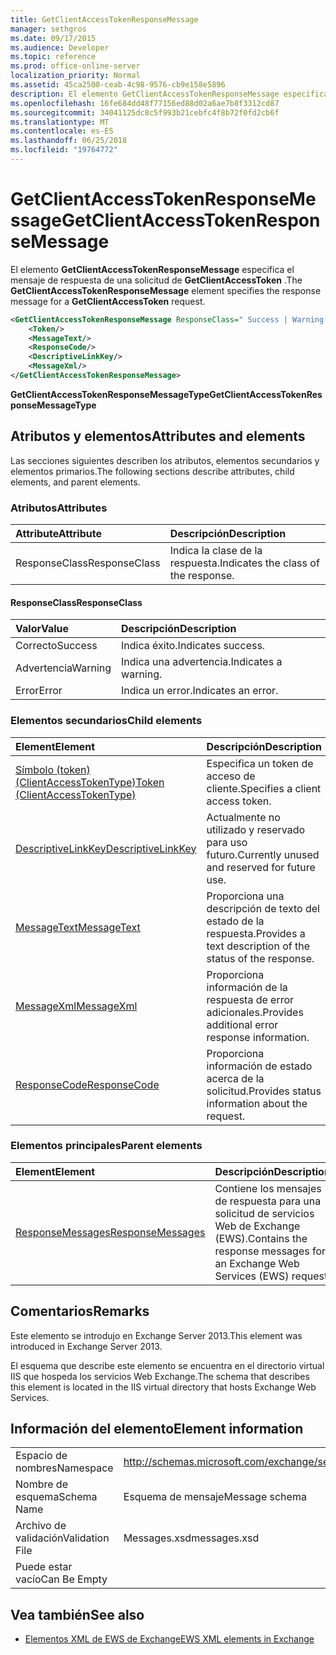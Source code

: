 ```yaml
---
title: GetClientAccessTokenResponseMessage
manager: sethgros
ms.date: 09/17/2015
ms.audience: Developer
ms.topic: reference
ms.prod: office-online-server
localization_priority: Normal
ms.assetid: 45ca2500-ceab-4c98-9576-cb9e158e5896
description: El elemento GetClientAccessTokenResponseMessage especifica el mensaje de respuesta de una solicitud de GetClientAccessToken.
ms.openlocfilehash: 16fe684dd48f77156ed88d02a6ae7b8f3312cd87
ms.sourcegitcommit: 34041125dc8c5f993b21cebfc4f8b72f0fd2cb6f
ms.translationtype: MT
ms.contentlocale: es-ES
ms.lasthandoff: 06/25/2018
ms.locfileid: "19764772"
---
```

# <a name="getclientaccesstokenresponsemessage"></a><span data-ttu-id="90b3c-103">GetClientAccessTokenResponseMessage</span><span class="sxs-lookup"><span data-stu-id="90b3c-103">GetClientAccessTokenResponseMessage</span></span>

<span data-ttu-id="90b3c-104">El elemento **GetClientAccessTokenResponseMessage** especifica el mensaje de respuesta de una solicitud de **GetClientAccessToken** .</span><span class="sxs-lookup"><span data-stu-id="90b3c-104">The **GetClientAccessTokenResponseMessage** element specifies the response message for a **GetClientAccessToken** request.</span></span> 
  
```XML
<GetClientAccessTokenResponseMessage ResponseClass=" Success | Warning | Error ">
    <Token/>
    <MessageText/>
    <ResponseCode/>
    <DescriptiveLinkKey/>
    <MessageXml/>
</GetClientAccessTokenResponseMessage>
```

 <span data-ttu-id="90b3c-105">**GetClientAccessTokenResponseMessageType**</span><span class="sxs-lookup"><span data-stu-id="90b3c-105">**GetClientAccessTokenResponseMessageType**</span></span>
## <a name="attributes-and-elements"></a><span data-ttu-id="90b3c-106">Atributos y elementos</span><span class="sxs-lookup"><span data-stu-id="90b3c-106">Attributes and elements</span></span>

<span data-ttu-id="90b3c-107">Las secciones siguientes describen los atributos, elementos secundarios y elementos primarios.</span><span class="sxs-lookup"><span data-stu-id="90b3c-107">The following sections describe attributes, child elements, and parent elements.</span></span>
  
### <a name="attributes"></a><span data-ttu-id="90b3c-108">Atributos</span><span class="sxs-lookup"><span data-stu-id="90b3c-108">Attributes</span></span>

|<span data-ttu-id="90b3c-109">**Attribute**</span><span class="sxs-lookup"><span data-stu-id="90b3c-109">**Attribute**</span></span>|<span data-ttu-id="90b3c-110">**Descripción**</span><span class="sxs-lookup"><span data-stu-id="90b3c-110">**Description**</span></span>|
|:-----|:-----|
|<span data-ttu-id="90b3c-111">ResponseClass</span><span class="sxs-lookup"><span data-stu-id="90b3c-111">ResponseClass</span></span>  <br/> |<span data-ttu-id="90b3c-112">Indica la clase de la respuesta.</span><span class="sxs-lookup"><span data-stu-id="90b3c-112">Indicates the class of the response.</span></span>  <br/> |
   
#### <a name="responseclass"></a><span data-ttu-id="90b3c-113">ResponseClass</span><span class="sxs-lookup"><span data-stu-id="90b3c-113">ResponseClass</span></span>

|<span data-ttu-id="90b3c-114">**Valor**</span><span class="sxs-lookup"><span data-stu-id="90b3c-114">**Value**</span></span>|<span data-ttu-id="90b3c-115">**Descripción**</span><span class="sxs-lookup"><span data-stu-id="90b3c-115">**Description**</span></span>|
|:-----|:-----|
|<span data-ttu-id="90b3c-116">Correcto</span><span class="sxs-lookup"><span data-stu-id="90b3c-116">Success</span></span>  <br/> |<span data-ttu-id="90b3c-117">Indica éxito.</span><span class="sxs-lookup"><span data-stu-id="90b3c-117">Indicates success.</span></span>  <br/> |
|<span data-ttu-id="90b3c-118">Advertencia</span><span class="sxs-lookup"><span data-stu-id="90b3c-118">Warning</span></span>  <br/> |<span data-ttu-id="90b3c-119">Indica una advertencia.</span><span class="sxs-lookup"><span data-stu-id="90b3c-119">Indicates a warning.</span></span>  <br/> |
|<span data-ttu-id="90b3c-120">Error</span><span class="sxs-lookup"><span data-stu-id="90b3c-120">Error</span></span>  <br/> |<span data-ttu-id="90b3c-121">Indica un error.</span><span class="sxs-lookup"><span data-stu-id="90b3c-121">Indicates an error.</span></span>  <br/> |
   
### <a name="child-elements"></a><span data-ttu-id="90b3c-122">Elementos secundarios</span><span class="sxs-lookup"><span data-stu-id="90b3c-122">Child elements</span></span>

|<span data-ttu-id="90b3c-123">**Element**</span><span class="sxs-lookup"><span data-stu-id="90b3c-123">**Element**</span></span>|<span data-ttu-id="90b3c-124">**Descripción**</span><span class="sxs-lookup"><span data-stu-id="90b3c-124">**Description**</span></span>|
|:-----|:-----|
|[<span data-ttu-id="90b3c-125">Símbolo (token) (ClientAccessTokenType)</span><span class="sxs-lookup"><span data-stu-id="90b3c-125">Token (ClientAccessTokenType)</span></span>](token-clientaccesstokentype.md) <br/> |<span data-ttu-id="90b3c-126">Especifica un token de acceso de cliente.</span><span class="sxs-lookup"><span data-stu-id="90b3c-126">Specifies a client access token.</span></span>  <br/> |
|[<span data-ttu-id="90b3c-127">DescriptiveLinkKey</span><span class="sxs-lookup"><span data-stu-id="90b3c-127">DescriptiveLinkKey</span></span>](descriptivelinkkey.md) <br/> |<span data-ttu-id="90b3c-128">Actualmente no utilizado y reservado para uso futuro.</span><span class="sxs-lookup"><span data-stu-id="90b3c-128">Currently unused and reserved for future use.</span></span>  <br/> |
|[<span data-ttu-id="90b3c-129">MessageText</span><span class="sxs-lookup"><span data-stu-id="90b3c-129">MessageText</span></span>](messagetext.md) <br/> |<span data-ttu-id="90b3c-130">Proporciona una descripción de texto del estado de la respuesta.</span><span class="sxs-lookup"><span data-stu-id="90b3c-130">Provides a text description of the status of the response.</span></span>  <br/> |
|[<span data-ttu-id="90b3c-131">MessageXml</span><span class="sxs-lookup"><span data-stu-id="90b3c-131">MessageXml</span></span>](messagexml.md) <br/> |<span data-ttu-id="90b3c-132">Proporciona información de la respuesta de error adicionales.</span><span class="sxs-lookup"><span data-stu-id="90b3c-132">Provides additional error response information.</span></span>  <br/> |
|[<span data-ttu-id="90b3c-133">ResponseCode</span><span class="sxs-lookup"><span data-stu-id="90b3c-133">ResponseCode</span></span>](responsecode.md) <br/> |<span data-ttu-id="90b3c-134">Proporciona información de estado acerca de la solicitud.</span><span class="sxs-lookup"><span data-stu-id="90b3c-134">Provides status information about the request.</span></span>  <br/> |
   
### <a name="parent-elements"></a><span data-ttu-id="90b3c-135">Elementos principales</span><span class="sxs-lookup"><span data-stu-id="90b3c-135">Parent elements</span></span>

|<span data-ttu-id="90b3c-136">**Element**</span><span class="sxs-lookup"><span data-stu-id="90b3c-136">**Element**</span></span>|<span data-ttu-id="90b3c-137">**Descripción**</span><span class="sxs-lookup"><span data-stu-id="90b3c-137">**Description**</span></span>|
|:-----|:-----|
|[<span data-ttu-id="90b3c-138">ResponseMessages</span><span class="sxs-lookup"><span data-stu-id="90b3c-138">ResponseMessages</span></span>](responsemessages.md) <br/> |<span data-ttu-id="90b3c-139">Contiene los mensajes de respuesta para una solicitud de servicios Web de Exchange (EWS).</span><span class="sxs-lookup"><span data-stu-id="90b3c-139">Contains the response messages for an Exchange Web Services (EWS) request.</span></span>  <br/> |
   
## <a name="remarks"></a><span data-ttu-id="90b3c-140">Comentarios</span><span class="sxs-lookup"><span data-stu-id="90b3c-140">Remarks</span></span>

<span data-ttu-id="90b3c-141">Este elemento se introdujo en Exchange Server 2013.</span><span class="sxs-lookup"><span data-stu-id="90b3c-141">This element was introduced in Exchange Server 2013.</span></span>
  
<span data-ttu-id="90b3c-142">El esquema que describe este elemento se encuentra en el directorio virtual IIS que hospeda los servicios Web Exchange.</span><span class="sxs-lookup"><span data-stu-id="90b3c-142">The schema that describes this element is located in the IIS virtual directory that hosts Exchange Web Services.</span></span>
  
## <a name="element-information"></a><span data-ttu-id="90b3c-143">Información del elemento</span><span class="sxs-lookup"><span data-stu-id="90b3c-143">Element information</span></span>

|||
|:-----|:-----|
|<span data-ttu-id="90b3c-144">Espacio de nombres</span><span class="sxs-lookup"><span data-stu-id="90b3c-144">Namespace</span></span>  <br/> |http://schemas.microsoft.com/exchange/services/2006/messages  <br/> |
|<span data-ttu-id="90b3c-145">Nombre de esquema</span><span class="sxs-lookup"><span data-stu-id="90b3c-145">Schema Name</span></span>  <br/> |<span data-ttu-id="90b3c-146">Esquema de mensaje</span><span class="sxs-lookup"><span data-stu-id="90b3c-146">Message schema</span></span>  <br/> |
|<span data-ttu-id="90b3c-147">Archivo de validación</span><span class="sxs-lookup"><span data-stu-id="90b3c-147">Validation File</span></span>  <br/> |<span data-ttu-id="90b3c-148">Messages.xsd</span><span class="sxs-lookup"><span data-stu-id="90b3c-148">messages.xsd</span></span>  <br/> |
|<span data-ttu-id="90b3c-149">Puede estar vacío</span><span class="sxs-lookup"><span data-stu-id="90b3c-149">Can Be Empty</span></span>  <br/> ||
   
## <a name="see-also"></a><span data-ttu-id="90b3c-150">Vea también</span><span class="sxs-lookup"><span data-stu-id="90b3c-150">See also</span></span>



- [<span data-ttu-id="90b3c-151">Elementos XML de EWS de Exchange</span><span class="sxs-lookup"><span data-stu-id="90b3c-151">EWS XML elements in Exchange</span></span>](ews-xml-elements-in-exchange.md)

